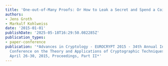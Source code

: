 ```yaml
---
title: 'One-out-of-Many Proofs: Or How to Leak a Secret and Spend a Coin'
authors:
- Jens Groth
- Markulf Kohlweiss
date: '2015-01-01'
publishDate: '2025-05-18T16:29:50.082285Z'
publication_types:
- paper-conference
publication: '*Advances in Cryptology - EUROCRYPT 2015 - 34th Annual International
  Conference on the Theory and Applications of Cryptographic Techniques, Sofia, Bulgaria,
  April 26-30, 2015, Proceedings, Part II*'
---
```

